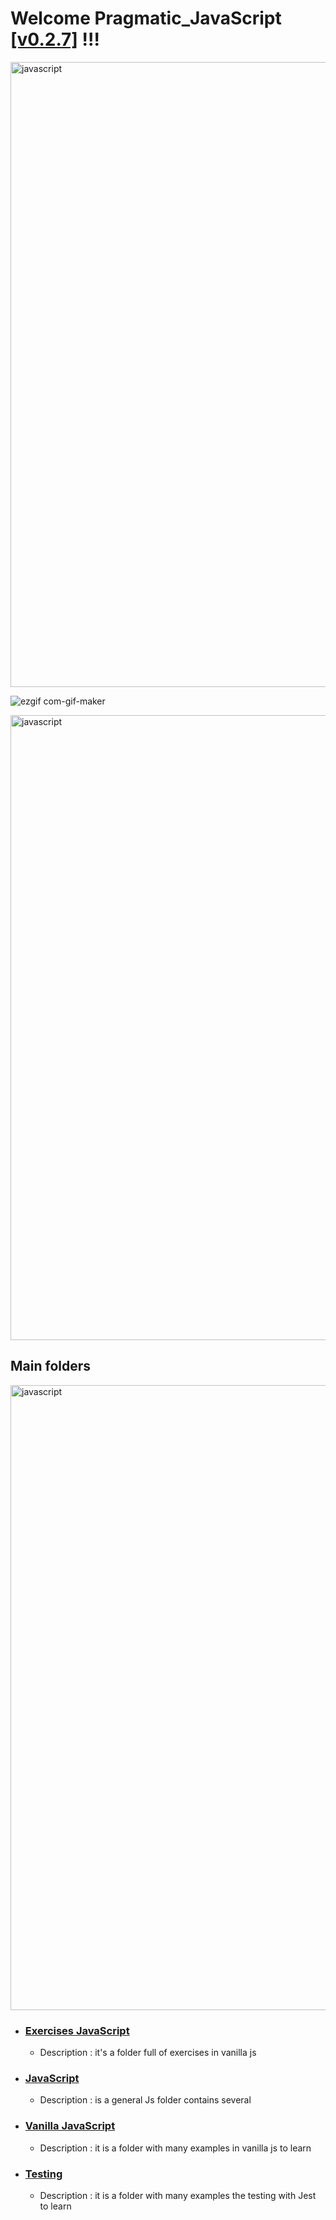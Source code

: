 # Welcome Pragmatic_JavaScript [[v0.2.7]](https://github.com/Zelechos/Pragmatic_JavaScript/releases/tag/v0.2.7) !!! 
<img align="center" src="https://user-images.githubusercontent.com/73097560/115834477-dbab4500-a447-11eb-908a-139a6edaec5c.gif" alt="javascript" width="1000"/>

![ezgif com-gif-maker](https://miro.medium.com/max/3200/1*OF0xEMkWBv-69zvmNs6RDQ.gif)

<img align="center" src="https://user-images.githubusercontent.com/73097560/115834477-dbab4500-a447-11eb-908a-139a6edaec5c.gif" alt="javascript" width="1000"/>

## Main folders
<img align="center" src="https://user-images.githubusercontent.com/73097560/115834477-dbab4500-a447-11eb-908a-139a6edaec5c.gif" alt="javascript" width="1000"/>

+ ### [Exercises JavaScript](https://github.com/Zelechos/Pragmatic_JavaScript/tree/master/Exercises%20JavaScript)
    - Description : it's a folder full of exercises in vanilla js

+ ### [JavaScript](https://github.com/Zelechos/Pragmatic_JavaScript/tree/master/JavaScript)
    - Description : is a general Js folder contains several 
    
+ ### [Vanilla JavaScript](https://github.com/Zelechos/Pragmatic_JavaScript/tree/master/Vanilla%20JavaScript)
    - Description : it is a folder with many examples in vanilla js to learn 

+ ### [Testing](https://github.com/Zelechos/Pragmatic_JavaScript/tree/master/Testing)
    - Description : it is a folder with many examples the testing with Jest to learn
